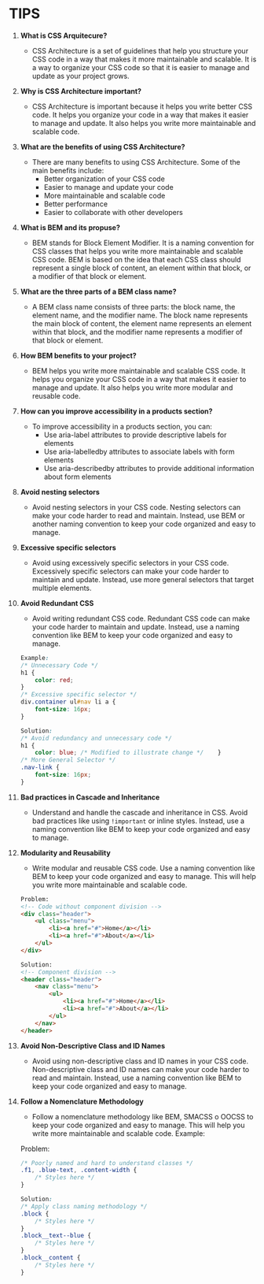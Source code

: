# TIPS 

1. **What is CSS Arquitecure?**
    - CSS Architecture is a set of guidelines that help you structure your CSS code in a way that makes it more maintainable and scalable. It is a way to organize your CSS code so that it is easier to manage and update as your project grows.

2. **Why is CSS Architecture important?**
    - CSS Architecture is important because it helps you write better CSS code. It helps you organize your code in a way that makes it easier to manage and update. It also helps you write more maintainable and scalable code.

3. **What are the benefits of using CSS Architecture?**
    - There are many benefits to using CSS Architecture. Some of the main benefits include:
        - Better organization of your CSS code
        - Easier to manage and update your code
        - More maintainable and scalable code
        - Better performance
        - Easier to collaborate with other developers

4. **What is BEM and its propuse?**
    - BEM stands for Block Element Modifier. It is a naming convention for CSS classes that helps you write more maintainable and scalable CSS code. BEM is based on the idea that each CSS class should represent a single block of content, an element within that block, or a modifier of that block or element.

5. **What are the three parts of a BEM class name?**
    - A BEM class name consists of three parts: the block name, the element name, and the modifier name. The block name represents the main block of content, the element name represents an element within that block, and the modifier name represents a modifier of that block or element.

6. **How BEM benefits to your project?**
    - BEM helps you write more maintainable and scalable CSS code. It helps you organize your CSS code in a way that makes it easier to manage and update. It also helps you write more modular and reusable code.

7. **How can you improve accessibility in a products section?**
    - To improve accessibility in a products section, you can:
        - Use aria-label attributes to provide descriptive labels for elements
        - Use aria-labelledby attributes to associate labels with form elements
        - Use aria-describedby attributes to provide additional information about form elements

8. **Avoid nesting selectors**
    - Avoid nesting selectors in your CSS code. Nesting selectors can make your code harder to read and maintain. Instead, use BEM or another naming convention to keep your code organized and easy to manage.

9. **Excessive specific selectors**
    - Avoid using excessively specific selectors in your CSS code. Excessively specific selectors can make your code harder to maintain and update. Instead, use more general selectors that target multiple elements.

10. **Avoid Redundant CSS**
    - Avoid writing redundant CSS code. Redundant CSS code can make your code harder to maintain and update. Instead, use a naming convention like BEM to keep your code organized and easy to manage.
    
    ```css
    Example:
    /* Unnecessary Code */ 
    h1 {  
        color: red; 
    } 
    /* Excessive specific selector */
    div.container ul#nav li a {  
        font-size: 16px; 
    } 
    
    Solution: 
    /* Avoid redundancy and unnecessary code */
    h1 {  
        color: blue; /* Modified to illustrate change */    } 
    /* More General Selector */ 
    .nav-link {  
        font-size: 16px; 
    } 
    ```

11. **Bad practices in Cascade and Inheritance**
    - Understand and handle the cascade and inheritance in CSS. Avoid bad practices like using `!important` or inline styles. Instead, use a naming convention like BEM to keep your code organized and easy to manage.

12. **Modularity and Reusability**
    - Write modular and reusable CSS code. Use a naming convention like BEM to keep your code organized and easy to manage. This will help you write more maintainable and scalable code.
    ```html 
    Problem: 
    <!-- Code without component division --> 
    <div class="header">  
        <ul class="menu">    
            <li><a href="#">Home</a></li>    
            <li><a href="#">About</a></li>  
        </ul> 
    </div> 

    Solution: 
    <!-- Component division --> 
    <header class="header">  
        <nav class="menu">    
            <ul>      
                <li><a href="#">Home</a></li>
                <li><a href="#">About</a></li>    
            </ul>  
        </nav> 
    </header>
    ```

13. **Avoid Non-Descriptive Class and ID Names**
    - Avoid using non-descriptive class and ID names in your CSS code. Non-descriptive class and ID names can make your code harder to read and maintain. Instead, use a naming convention like BEM to keep your code organized and easy to manage.

14. **Follow a Nomenclature Methodology**
    - Follow a nomenclature methodology like BEM, SMACSS o OOCSS to keep your code organized and easy to manage. This will help you write more maintainable and scalable code.
    Example: 

    Problem: 
    ```css
    /* Poorly named and hard to understand classes */ 
    .f1, .blue-text, .content-width { 
        /* Styles here */ 
    } 
    
    Solution: 
    /* Apply class naming methodology */ 
    .block {  
        /* Styles here */ 
    } 
    .block__text--blue {  
        /* Styles here */ 
    } 
    .block__content {  
        /* Styles here */ 
    }
    ```
    ```